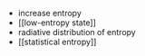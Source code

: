 - increase entropy
- [[low-entropy state]]
- radiative distribution of entropy
- [[statistical entropy]]
